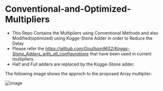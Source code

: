 # Conventional-and-Optimized-Multipliers

* This Repo Contains the Multipliers using Conventional Methods and also Modified(optimized) using Kogge-Stone Adder in order to Reduce the Delay
* Please refer the *https://github.com/Goutham9652/Kogge-Stone_Adders_with_all_configurations* that have been used in current multipliers.
* Half and Full adders are replaced by the Kogge-Stone adder.

The following image shows the approch to the proposed Array multiplier: 

  ![image](https://github.com/user-attachments/assets/6b379e98-176f-4f91-825b-6ff0f4e7564d)

  

